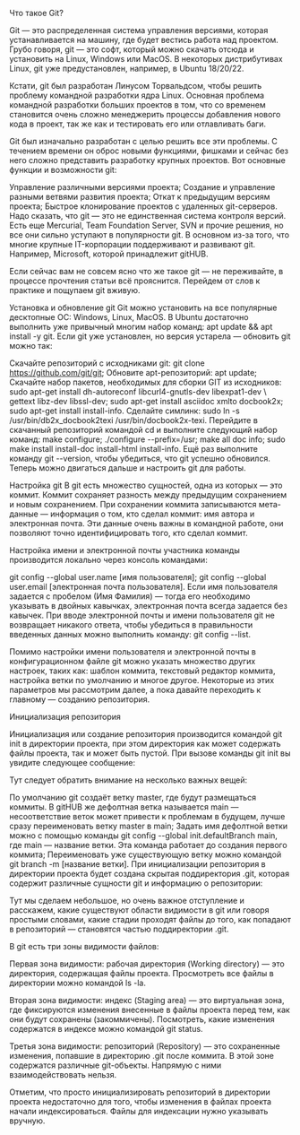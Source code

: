 Что такое Git?

Git — это распределенная система управления версиями, которая устанавливается на машину, где будет вестись работа над проектом. Грубо говоря, git — это софт, который можно скачать отсюда и установить на Linux, Windows или MacOS. В некоторых дистрибутивах Linux, git уже предустановлен, например, в Ubuntu 18/20/22.

Кстати, git был разработан Линусом Торвальдсом, чтобы решить проблему командной разработки ядра Linux. Основная проблема командной разработки больших проектов в том, что со временем становится очень сложно менеджерить процессы добавления нового кода в проект, так же как и тестировать его или отлавливать баги.

Git был изначально разработан с целью решить все эти проблемы. С течением времени он оброс новыми функциями, фишками и сейчас без него сложно представить разработку крупных проектов. Вот основные функции и возможности git:

Управление различными версиями проекта;
Создание и управление разными ветвями развития проекта;
Откат к предыдущим версиям проекта;
Быстрое клонирование проектов с удаленных git-серверов.
Надо сказать, что git — это не единственная система контроля версий. Есть еще Mercurial, Team Foundation Server, SVN и прочие решения, но все они сильно уступают в популярности git. В основном из-за того, что многие крупные IT-корпорации поддерживают и развивают git. Например, Microsoft, которой принадлежит gitHUB.

Если сейчас вам не совсем ясно что же такое git — не переживайте, в процессе прочтения статьи всё прояснится. Перейдем от слов к практике и пощупаем git вживую.

Установка и обновление git
Git можно установить на все популярные десктопные ОС: Windows, Linux, MacOS. В Ubuntu достаточно выполнить уже привычный многим набор команд: apt update && apt install -y git. Если git уже установлен, но версия устарела — обновить git можно так:

Скачайте репозиторий с исходниками git: git clone https://github.com/git/git;
Обновите apt-репозиторий: apt update;
Скачайте набор пакетов, необходимых для сборки GIT из исходников:
sudo apt-get install dh-autoreconf libcurl4-gnutls-dev libexpat1-dev \ gettext libz-dev libssl-dev;
sudo apt-get install asciidoc xmlto docbook2x;
sudo apt-get install install-info.
Сделайте симлинк: sudo ln -s /usr/bin/db2x_docbook2texi /usr/bin/docbook2x-texi.
Перейдите в скачанный репозиторий командой cd и выполните следующий набор команд:
make configure;
./configure --prefix=/usr;
make all doc info;
sudo make install install-doc install-html install-info.
Ещё раз выполните команду git --version, чтобы убедиться, что git успешно обновился. Теперь можно двигаться дальше и настроить git для работы.

Настройка git
В git есть множество сущностей, одна из которых — это коммит. Коммит сохраняет разность между предыдущим сохранением и новым сохранением. При сохранении коммита записываются мета-данные — информация о том, кто сделал коммит: имя автора и электронная почта. Эти данные очень важны в командной работе, они позволяют точно идентифицировать того, кто сделал коммит.

Настройка имени и электронной почты участника команды производится локально через консоль командами:

git config --global user.name [имя пользователя];
git config --global user.email [электронная почта пользователя].
Если имя пользователя задается с пробелом (Имя Фамилия) — тогда его необходимо указывать в двойных кавычках, электронная почта всегда задается без кавычек. При вводе электронной почты и имени пользователя git не возвращает никакого ответа, чтобы убедиться в правильности введенных данных можно выполнить команду: git config --list.


Помимо настройки имени пользователя и электронной почты в конфигурационном файле git можно указать множество других настроек, таких как: шаблон коммита, текстовый редактор коммита, настройка ветки по умолчанию и многое другое. Некоторые из этих параметров мы рассмотрим далее, а пока давайте переходить к главному — созданию репозитория.



Инициализация репозитория

Инициализация или создание репозитория производится командой git init в директории проекта, при этом директория как может содержать файлы проекта, так и может быть пустой. При вызове команды git init вы увидите следующее сообщение:


Тут следует обратить внимание на несколько важных вещей:

По умолчанию git создаёт ветку master, где будут размещаться коммиты. В gitHUB же дефолтная ветка называется main — несоответствие веток может привести к проблемам в будущем, лучше сразу переименовать ветку master в main;
Задать имя дефолтной ветки можно с помощью команды git config --global init.defaultBranch main, где main — название ветки. Эта команда работает до создания первого коммита;
Переименовать уже существующую ветку можно командой git branch -m [название ветки].
При инициализации репозитория в директории проекта будет создана скрытая поддиректория .git, которая содержит различные сущности git и информацию о репозитории:


Тут мы сделаем небольшое, но очень важное отступление и расскажем, какие существуют области видимости в git или говоря простыми словами, какие стадии проходят файлы до того, как попадают в репозиторий — становятся частью поддиректории .git.

В git есть три зоны видимости файлов:


Первая зона видимости: рабочая директория (Working directory) — это директория, содержащая файлы проекта. Просмотреть все файлы в директории можно командой ls -la.

Вторая зона видимости: индекс (Staging area) — это виртуальная зона, где фиксируются изменения внесенные в файлы проекта перед тем, как они будут сохранены (закоммичены). Посмотреть, какие изменения содержатся в индексе можно командой git status.

Третья зона видимости: репозиторий (Repository) — это сохраненные изменения, попавшие в директорию .git после коммита. В этой зоне содержатся различные git-объекты. Напрямую с ними взаимодействовать нельзя.

Отметим, что просто инициализировать репозиторий в директории проекта недостаточно для того, чтобы изменения в файлах проекта начали индексироваться. Файлы для индексации нужно указывать вручную.

